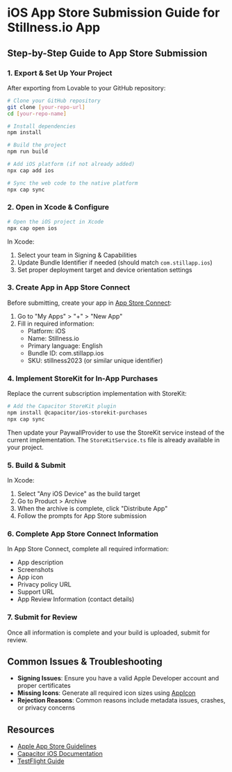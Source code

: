 
# iOS App Store Submission Guide for Stillness.io App

## Step-by-Step Guide to App Store Submission

### 1. Export & Set Up Your Project

After exporting from Lovable to your GitHub repository:

```bash
# Clone your GitHub repository
git clone [your-repo-url]
cd [your-repo-name]

# Install dependencies
npm install

# Build the project
npm run build

# Add iOS platform (if not already added)
npx cap add ios

# Sync the web code to the native platform
npx cap sync
```

### 2. Open in Xcode & Configure

```bash
# Open the iOS project in Xcode
npx cap open ios
```

In Xcode:
1. Select your team in Signing & Capabilities
2. Update Bundle Identifier if needed (should match `com.stillapp.ios`)
3. Set proper deployment target and device orientation settings

### 3. Create App in App Store Connect

Before submitting, create your app in [App Store Connect](https://appstoreconnect.apple.com):
1. Go to "My Apps" > "+" > "New App"
2. Fill in required information:
   - Platform: iOS
   - Name: Stillness.io
   - Primary language: English
   - Bundle ID: com.stillapp.ios
   - SKU: stillness2023 (or similar unique identifier)

### 4. Implement StoreKit for In-App Purchases

Replace the current subscription implementation with StoreKit:

```bash
# Add the Capacitor StoreKit plugin
npm install @capacitor/ios-storekit-purchases
npx cap sync
```

Then update your PaywallProvider to use the StoreKit service instead of the current implementation. The `StoreKitService.ts` file is already available in your project.

### 5. Build & Submit

In Xcode:
1. Select "Any iOS Device" as the build target
2. Go to Product > Archive
3. When the archive is complete, click "Distribute App"
4. Follow the prompts for App Store submission

### 6. Complete App Store Connect Information

In App Store Connect, complete all required information:
- App description
- Screenshots
- App icon
- Privacy policy URL
- Support URL
- App Review Information (contact details)

### 7. Submit for Review

Once all information is complete and your build is uploaded, submit for review.

## Common Issues & Troubleshooting

- **Signing Issues**: Ensure you have a valid Apple Developer account and proper certificates
- **Missing Icons**: Generate all required icon sizes using [AppIcon](https://appicon.co/)
- **Rejection Reasons**: Common reasons include metadata issues, crashes, or privacy concerns

## Resources

- [Apple App Store Guidelines](https://developer.apple.com/app-store/review/guidelines/)
- [Capacitor iOS Documentation](https://capacitorjs.com/docs/ios)
- [TestFlight Guide](https://developer.apple.com/testflight/)
